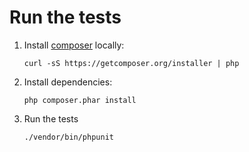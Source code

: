 # Run the tests
1. Install [composer](https://getcomposer.org) locally:

	`curl -sS https://getcomposer.org/installer | php`
2. Install dependencies:

	`php composer.phar install`
3. Run the tests

	`./vendor/bin/phpunit`